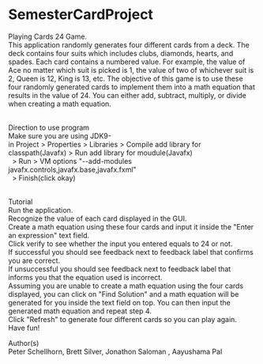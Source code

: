 # SemesterCardProject


Playing Cards 24 Game. <br>
This application randomly generates four different cards from a deck. The deck contains four suits which includes clubs, diamonds, hearts, and spades. Each card contains a numbered value. For example, the value of Ace no matter which suit is picked is 1, the value of two of whichever suit is 2, Queen is 12, King is 13, etc. The objective of this game is to use these four randomly generated cards to implement them into a math equation that results in the value of 24. You can either add, subtract, multiply, or divide when creating a math equation.<br>


<br>Direction to use program<br>
 Make sure you are using JDK9- <br>
  in Project  > Properties > Libraries > Compile add library for classpath(Javafx) > Run add library for moudule(Javafx)<br>
                           &nbsp; > Run > VM options "--add-modules javafx.controls,javafx.base,javafx.fxml"<br>
                           &nbsp; > Finish(click okay)<br>


<br>Tutorial<br>
Run the application.<br>
Recognize the value of each card displayed in the GUI.<br>
Create a math equation using these four cards and input it inside the "Enter an expression" text field.<br>
Click verify to see whether the input you entered equals to 24 or not.<br>
If successful you should see feedback next to feedback label that confirms you are correct.<br>
If unsuccessful you should see feedback next to feedback label that informs you that the equation used is incorrect.<br>
Assuming you are unable to create a math equation using the four cards displayed, you can click on "Find Solution" and a math equation will be generated for you inside the text field on top. You can then input the generated math equation and repeat step 4.<br>
Click "Refresh" to generate four different cards so you can play again.<br>
Have fun!<br>


Author(s)<br>
Peter Schellhorn, Brett Silver, Jonathon Saloman , Aayushama Pal
